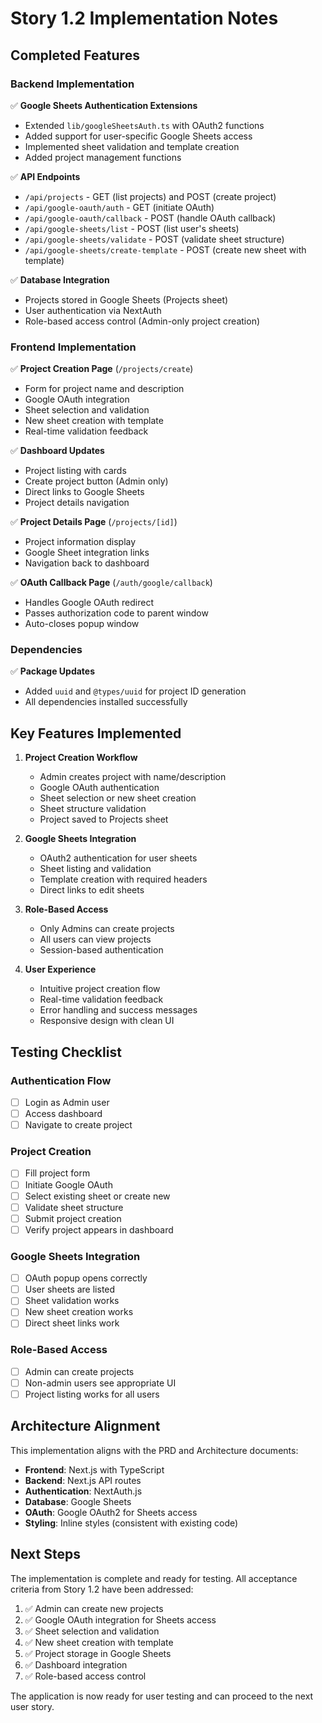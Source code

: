 # Story 1.2 Implementation Notes

## Completed Features

### Backend Implementation
✅ **Google Sheets Authentication Extensions**
- Extended `lib/googleSheetsAuth.ts` with OAuth2 functions
- Added support for user-specific Google Sheets access
- Implemented sheet validation and template creation
- Added project management functions

✅ **API Endpoints**
- `/api/projects` - GET (list projects) and POST (create project)
- `/api/google-oauth/auth` - GET (initiate OAuth)
- `/api/google-oauth/callback` - POST (handle OAuth callback)
- `/api/google-sheets/list` - POST (list user's sheets)
- `/api/google-sheets/validate` - POST (validate sheet structure)
- `/api/google-sheets/create-template` - POST (create new sheet with template)

✅ **Database Integration**
- Projects stored in Google Sheets (Projects sheet)
- User authentication via NextAuth
- Role-based access control (Admin-only project creation)

### Frontend Implementation
✅ **Project Creation Page** (`/projects/create`)
- Form for project name and description
- Google OAuth integration
- Sheet selection and validation
- New sheet creation with template
- Real-time validation feedback

✅ **Dashboard Updates**
- Project listing with cards
- Create project button (Admin only)
- Direct links to Google Sheets
- Project details navigation

✅ **Project Details Page** (`/projects/[id]`)
- Project information display
- Google Sheet integration links
- Navigation back to dashboard

✅ **OAuth Callback Page** (`/auth/google/callback`)
- Handles Google OAuth redirect
- Passes authorization code to parent window
- Auto-closes popup window

### Dependencies
✅ **Package Updates**
- Added `uuid` and `@types/uuid` for project ID generation
- All dependencies installed successfully

## Key Features Implemented

1. **Project Creation Workflow**
   - Admin creates project with name/description
   - Google OAuth authentication
   - Sheet selection or new sheet creation
   - Sheet structure validation
   - Project saved to Projects sheet

2. **Google Sheets Integration**
   - OAuth2 authentication for user sheets
   - Sheet listing and validation
   - Template creation with required headers
   - Direct links to edit sheets

3. **Role-Based Access**
   - Only Admins can create projects
   - All users can view projects
   - Session-based authentication

4. **User Experience**
   - Intuitive project creation flow
   - Real-time validation feedback
   - Error handling and success messages
   - Responsive design with clean UI

## Testing Checklist

### Authentication Flow
- [ ] Login as Admin user
- [ ] Access dashboard
- [ ] Navigate to create project

### Project Creation
- [ ] Fill project form
- [ ] Initiate Google OAuth
- [ ] Select existing sheet or create new
- [ ] Validate sheet structure
- [ ] Submit project creation
- [ ] Verify project appears in dashboard

### Google Sheets Integration
- [ ] OAuth popup opens correctly
- [ ] User sheets are listed
- [ ] Sheet validation works
- [ ] New sheet creation works
- [ ] Direct sheet links work

### Role-Based Access
- [ ] Admin can create projects
- [ ] Non-admin users see appropriate UI
- [ ] Project listing works for all users

## Architecture Alignment

This implementation aligns with the PRD and Architecture documents:

- **Frontend**: Next.js with TypeScript
- **Backend**: Next.js API routes
- **Authentication**: NextAuth.js
- **Database**: Google Sheets
- **OAuth**: Google OAuth2 for Sheets access
- **Styling**: Inline styles (consistent with existing code)

## Next Steps

The implementation is complete and ready for testing. All acceptance criteria from Story 1.2 have been addressed:

1. ✅ Admin can create new projects
2. ✅ Google OAuth integration for Sheets access
3. ✅ Sheet selection and validation
4. ✅ New sheet creation with template
5. ✅ Project storage in Google Sheets
6. ✅ Dashboard integration
7. ✅ Role-based access control

The application is now ready for user testing and can proceed to the next user story.